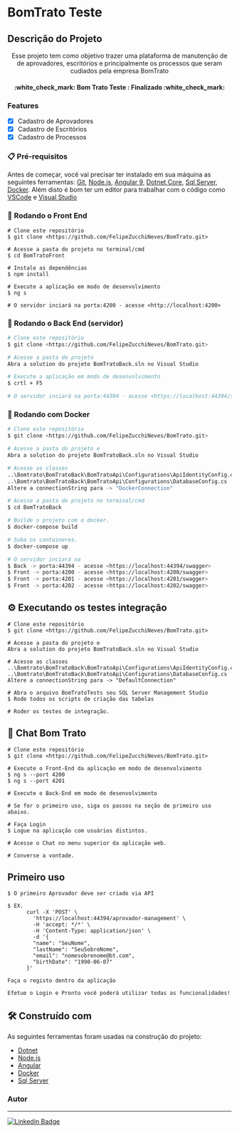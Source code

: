 # BomTrato Teste

## Descrição do Projeto
<p align="center">Esse projeto tem como objetivo trazer uma plataforma de manutenção de de aprovadores, escritórios e principalmente os processos que seram cudiados pela empresa BomTrato</p>

<h4 align="center"> 
  :white_check_mark: Bom Trato Teste : Finalizado :white_check_mark:
</h4>


### Features

- [x] Cadastro de Aprovadores
- [x] Cadastro de Escritórios
- [x] Cadastro de Processos

### 📋 Pré-requisitos

Antes de começar, você vai precisar ter instalado em sua máquina as seguintes ferramentas:
[Git](https://git-scm.com), [Node.js](https://nodejs.org/en/), 
[Angular 9](https://nodejs.org/en/), 
[Dotnet Core](https://dotnet.microsoft.com/), 
[Sql Server](https://www.microsoft.com/pt-br/sql-server/sql-server-downloads), 
[Docker](https://www.docker.com/products/docker-desktop). 
Além disto é bom ter um editor para trabalhar com o código como [VSCode](https://code.visualstudio.com/) e [Visual Studio](https://visualstudio.microsoft.com/pt-br/downloads/)

### 🎲 Rodando o Front End

```
# Clone este repositório
$ git clone <https://github.com/FelipeZucchiNeves/BomTrato.git>

# Acesse a pasta do projeto no terminal/cmd
$ cd BomTratoFront

# Instale as dependências
$ npm install

# Execute a aplicação em modo de desenvolvimento
$ ng s

# O servidor inciará na porta:4200 - acesse <http://localhost:4200>
```

### 🎲 Rodando o Back End (servidor)

```bash
# Clone este repositório
$ git clone <https://github.com/FelipeZucchiNeves/BomTrato.git>

# Acesse a pasta do projeto
Abra a solution do projeto BomTratoBack.sln no Visual Studio

# Execute a aplicação em modo de desenvolvimento
$ crtl + F5

# O servidor inciará na porta:44394 - acesse <https://localhost:44394/swagger>
```

### 🎲 Rodando com Docker

```bash
# Clone este repositório
$ git clone <https://github.com/FelipeZucchiNeves/BomTrato.git>

# Acesse a pasta do projeto e 
Abra a solution do projeto BomTratoBack.sln no Visual Studio

# Acesse as classes
..\Bomtrato\BomTratoBack\BomTratoApi\Configurations\ApiIdentityConfig.cs
..\Bomtrato\BomTratoBack\BomTratoApi\Configurations\DatabaseConfig.cs
Altere a connectionString para -> "DockerConnection"

# Acesse a pasta do projeto no terminal/cmd
$ cd BomTratoBack

# Builde o projeto com o docker.
$ docker-compose build

# Suba os containeres.
$ docker-compose up

# O servidor inciará na 
$ Back -> porta:44394 - acesse <https://localhost:44394/swagger>
$ Front -> porta:4200 - acesse <https://localhost:4200/swagger>
$ Front -> porta:4201 - acesse <https://localhost:4201/swagger>
$ Front -> porta:4202 - acesse <https://localhost:4202/swagger>
```


## ⚙️ Executando os testes integração

```
# Clone este repositório
$ git clone <https://github.com/FelipeZucchiNeves/BomTrato.git>

# Acesse a pasta do projeto e 
Abra a solution do projeto BomTratoBack.sln no Visual Studio

# Acesse as classes
..\Bomtrato\BomTratoBack\BomTratoApi\Configurations\ApiIdentityConfig.cs
..\Bomtrato\BomTratoBack\BomTratoApi\Configurations\DatabaseConfig.cs
Altere a connectionString para -> "DefaultConnection"

# Abra o arquivo BomTratoTests seu SQL Server Management Studio
$ Rode todos os scripts de criação das tabelas

# Roder os testes de integração.
```

## 🎲 Chat Bom Trato

```
# Clone este repositório
$ git clone <https://github.com/FelipeZucchiNeves/BomTrato.git>

# Execute o Front-End da aplicação em modo de desenvolvimento
$ ng s --port 4200
$ ng s --port 4201

# Execute o Back-End em modo de desenvolvimento

# Se for o primeiro uso, siga os passos na seção de primeiro uso abaixo.

# Faça Login
$ Logue na aplicação com usuários distintos.

# Acesse o Chat no menu superior da aplicação web.

# Converse a vontade.
```

### <h2><strog>Primeiro uso</strong></h2>
```
$ O primeiro Aprovador deve ser criado via API

$ EX.
      curl -X 'POST' \
        'https://localhost:44394/aprovador-management' \
        -H 'accept: */*' \
        -H 'Content-Type: application/json' \
        -d '{
        "name": "SeuNome",
        "lastName": "SeuSobreNome",
        "email": "nomesobrenome@bt.com",
        "birthDate": "1990-06-07"
      }'

Faça o registo dentro da aplicação

Efetue o Login e Pronto você poderá utilizar todas as funcionalidades!
```

## 🛠️ Construído com

As seguintes ferramentas foram usadas na construção do projeto:

- [Dotnet](https://dotnet.microsoft.com/)
- [Node.js](https://nodejs.org/en/)
- [Angular](https://angular.io/)
- [Docker](https://www.docker.com/products/docker-desktop)
- [Sql Server](https://www.microsoft.com/pt-br/sql-server/sql-server-downloads)

### Autor
---

[![Linkedin Badge](https://img.shields.io/badge/-FelipeNeves-blue?style=flat-square&logo=Linkedin&logoColor=white&link=https://www.linkedin.com/in/felipe-neves-a9b55116a/)](https://www.linkedin.com/in/felipe-neves-a9b55116a/)
